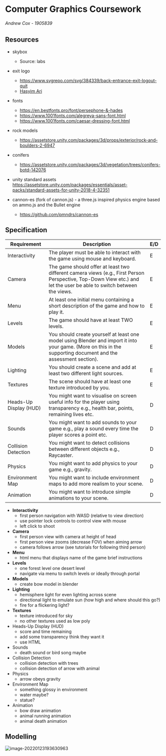 # Computer Graphics Coursework
###### Andrew Cox - 1905839

## Resources

- skybox
  - Source: labs
- exit logo
  - https://www.svgrepo.com/svg/384339/back-entrance-exit-logout-quit
  - [Hasyim Ari](https://www.behance.net/_hasyimasari/)

- fonts
  - https://en.bestfonts.pro/font/persephone-&-hades
  - https://www.1001fonts.com/alegreya-sans-font.html
  - https://www.1001fonts.com/caesar-dressing-font.html

- rock models
  - https://assetstore.unity.com/packages/3d/props/exterior/rock-and-boulders-2-6947

- conifers
  - https://assetstore.unity.com/packages/3d/vegetation/trees/conifers-botd-142076

- unity standard assets https://assetstore.unity.com/packages/essentials/asset-packs/standard-assets-for-unity-2018-4-32351
- cannon-es (fork of cannon.js) - a three.js inspired physics engine based on ammo.js and the Bullet engine
  - https://github.com/pmndrs/cannon-es


## Specification

| Requirement            | Description                                                  | E/D  |
| ---------------------- | ------------------------------------------------------------ | ---- |
| Interactivity          | The player must be able to interact with the game using mouse and  keyboard. | E    |
| Camera                 | The game should offer at least two different camera views (e.g., First  Person Perspective, Top-Down View etc.) and let the user be able to switch  between the views. | E    |
| Menu                   | At least one initial menu containing a short description of the game and  how to play it. | E    |
| Levels                 | The game should have at least TWO levels.                    | E    |
| Models                 | You should create yourself at least one model using Blender and import it  into your game. (More on this in the supporting document and the assessment  section). | E    |
| Lighting               | You should create a scene and add at least two different light sources. | E    |
| Textures               | The scene should have at least one texture introduced by you. | E    |
| Heads-Up Display (HUD) | You might want to visualise on screen useful info for the player using  transparency e.g., health bar, points, remaining lives etc. | D    |
| Sounds                 | You might want to add sounds to your game e.g., play a sound every time  the player scores a point etc. | D    |
| Collision Detection    | You might want to detect collisions between different objects e.g.,  Raycaster. | D    |
| Physics                | You might want to add physics to your game e.g., gravity.    | D    |
| Environment Map        | You might want to include environment maps to add more realism to your  scene. | D    |
| Animation              | You might want to introduce simple animations to your scene. | D    |

- **Interactivity**
  - first person navigation with WASD (relative to view direction)
  - use pointer lock controls to control view with mouse
  - left click to shoot
- **Camera**
  - first person view with camera at height of head
  - first person view zooms (decrease FOV) when aiming arrow
  - camera follows arrow (see tutorials for following third person)
- **Menu**
  - html menu that displays name of the game brief instructions
- **Levels**
  - one forest level one desert level
  - navigate via menu to switch levels or ideally through portal
- **Models**
  - create bow model in blender
- **Lighting**
  - hemisphere light for even lighting across scene
  - directional light to emulate sun (how high and where should this go?)
  - fire for a flickering light?
- **Textures**
  - texture introduced for sky
  - no other textures used as low poly
- Heads-Up Display (HUD) 
  - score and time remaining
  - add some transparency think they want it
  - use HTML
- Sounds
  - death sound or bird song maybe
- Collision Detection
  - collision detection with trees
  - collision detection of arrow with animal
- Physics
  - arrow obeys gravity
- Environment Map
  - something glossy in environment
  - water maybe?
  - statue?
- Animation
  - bow draw animation
  - animal running animation
  - animal death animation

## Modelling

![image-20220123193630963](C:\Users\valsp\source\repos\cs324-cw\images\image-20220123193630963.png)